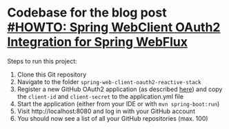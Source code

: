# Codebase for the blog post [#HOWTO: Spring WebClient OAuth2 Integration for Spring WebFlux](https://rieckpil.de/spring-webclient-oauth2-integration-using-github-as-an-example/)

Steps to run this project:

1. Clone this Git repository
2. Navigate to the folder `spring-web-client-oauth2-reactive-stack`
3. Register a new GitHub OAuth2 application (as described [here](https://developer.github.com/apps/building-oauth-apps/creating-an-oauth-app/)) and copy the `client-id` and `client-secret` to the application.yml file 
4. Start the application (either from your IDE or with `mvn spring-boot:run`)
5. Visit http://localhost:8080 and log in with your GitHub account
6. You should now see a list of all your GitHub repositories (max. 100)